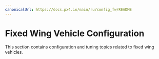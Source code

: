 ```yaml
---
canonicalUrl: https://docs.px4.io/main/ru/config_fw/README
---
```


# Fixed Wing Vehicle Configuration

This section contains configuration and tuning topics related to fixed wing vehicles.
